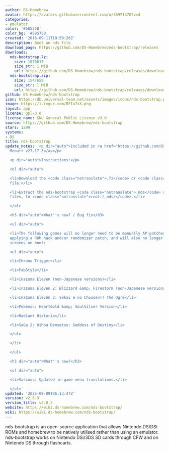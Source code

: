 ```yaml
---
author: DS-Homebrew
avatar: https://avatars.githubusercontent.com/u/46971470?v=4
categories:
- emulator
color: '#585758'
color_bg: '#585758'
created: '2016-09-11T19:50:26Z'
description: Boot an nds file
download_page: https://github.com/DS-Homebrew/nds-bootstrap/releases
downloads:
  nds-bootstrap.7z:
    size: 1070617
    size_str: 1 MiB
    url: https://github.com/DS-Homebrew/nds-bootstrap/releases/download/v2.8.3/nds-bootstrap.7z
  nds-bootstrap.zip:
    size: 1547658
    size_str: 1 MiB
    url: https://github.com/DS-Homebrew/nds-bootstrap/releases/download/v2.8.3/nds-bootstrap.zip
github: DS-Homebrew/nds-bootstrap
icon: https://db.universal-team.net/assets/images/icons/nds-bootstrap.png
image: https://i.imgur.com/BFIu7xX.png
layout: app
license: gpl-3.0
license_name: GNU General Public License v3.0
source: https://github.com/DS-Homebrew/nds-bootstrap
stars: 1299
systems:
- DS
title: nds-bootstrap
update_notes: '<p dir="auto">Included in <a href="https://github.com/DS-Homebrew/TWiLightMenu/releases/tag/v27.17.3"><strong>TW</strong>i<strong>L</strong>ight
  Menu++ v27.17.3</a></p>

  <p dir="auto">Instructions:</p>

  <ol dir="auto">

  <li>Download the <code class="notranslate">.7z</code> or <code class="notranslate">.zip</code>
  file.</li>

  <li>Extract the nds-bootstrap <code class="notranslate">.nds</code> and <code class="notranslate">.ver</code>
  files, to <code class="notranslate">root:/_nds/</code>.</li>

  </ol>

  <h3 dir="auto">What''s new? / Bug fix</h3>

  <ul dir="auto">

  <li>The following games will no longer need to be manually AP-patched first before
  applying a ROM hack and/or randomizer patch, and will also no longer crash on white
  screens on boot:

  <ul dir="auto">

  <li>Chrono Trigger</li>

  <li>FabStyle</li>

  <li>Inazuma Eleven (non-Japanese versions)</li>

  <li>Inazuma Eleven 2: Blizzard &amp; Firestorm (non-Japanese versions)</li>

  <li>Inazuma Eleven 3: Sekai e no Chousen!! The Ogre</li>

  <li>Pokémon: HeartGold &amp; SoulSilver Version</li>

  <li>Radiant Historia</li>

  <li>SaGa 2: Hihou Densetsu: Goddess of Destiny</li>

  </ul>

  </li>

  </ul>

  <h3 dir="auto">What''s new?</h3>

  <ul dir="auto">

  <li>Various: Updated in-game menu translations.</li>

  </ul>'
updated: '2025-09-09T06:13:47Z'
version: v2.8.3
version_title: v2.8.3
website: https://wiki.ds-homebrew.com/nds-bootstrap/
wiki: https://wiki.ds-homebrew.com/nds-bootstrap/
---
```

nds-bootstrap is an open-source application that allows Nintendo DS/DSi ROMs and homebrew to be natively utilised rather than using an emulator. nds-bootstrap works on Nintendo DSi/3DS SD cards through CFW and on Nintendo DS through flashcarts.